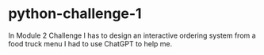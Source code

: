 # python-challenge-1 
 In Module 2 Challenge I has to design an interactive ordering system from a food truck menu
 I had to use ChatGPT to help me. 
